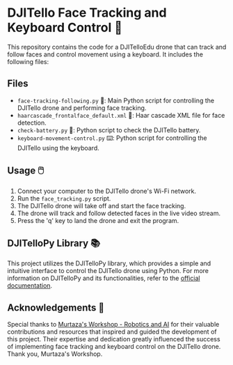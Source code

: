 # DJITello Face Tracking and Keyboard Control 🚁

This repository contains the code for a DJITelloEdu drone that can track and follow faces and control movement using a keyboard. It includes the following files:

## Files
- `face-tracking-following.py` 🐍: Main Python script for controlling the DJITello drone and performing face tracking.
- `haarcascade_frontalface_default.xml` 📄: Haar cascade XML file for face detection.
- `check-battery.py` 🔋: Python script to check the DJITello battery.
- `keyboard-movement-control.py` ⌨️: Python script for controlling the DJITello using the keyboard.

## Usage 🖱️
1. Connect your computer to the DJITello drone's Wi-Fi network.
2. Run the `face_tracking.py` script.
3. The DJITello drone will take off and start the face tracking.
4. The drone will track and follow detected faces in the live video stream.
5. Press the 'q' key to land the drone and exit the program.

## DJITelloPy Library 📚

This project utilizes the DJITelloPy library, which provides a simple and intuitive interface to control the DJITello drone using Python. For more information on DJITelloPy and its functionalities, refer to the [official documentation](https://djitellopy.readthedocs.io/en/latest/).

## Acknowledgements 🙏
Special thanks to [Murtaza's Workshop - Robotics and AI](https://www.youtube.com/@murtazasworkshop) for their valuable contributions and resources that inspired and guided the development of this project. Their expertise and dedication greatly influenced the success of implementing face tracking and keyboard control on the DJITello drone. Thank you, Murtaza's Workshop.

